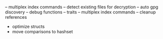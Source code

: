 – multiplex index commands
– detect existing files for decryption
– auto gpg discovery
– debug functions 
– traits
– multiplex index commands
– cleanup references
- optimize structs
- move comparisons to hashset